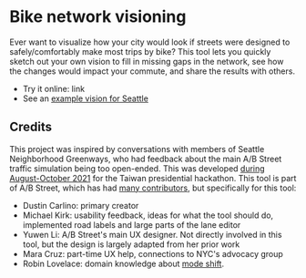 # Bike network visioning

Ever want to visualize how your city would look if streets were designed to
safely/comfortably make most trips by bike? This tool lets you quickly sketch
out your own vision to fill in missing gaps in the network, see how the changes
would impact your commute, and share the results with others.

- Try it online: link
- See an [example vision for Seattle](../../seattle_bikes/README.md)

<!-- quick gif demos -->

## Credits

This project was inspired by conversations with members of Seattle Neighborhood
Greenways, who had feedback about the main A/B Street traffic simulation being
too open-ended. This was developed
[during August-October 2021](https://github.com/a-b-street/abstreet/issues/743)
for the Taiwan presidential hackathon. This tool is part of A/B Street, which
has had [many contributors](../../project/team.md), but specifically for this
tool:

- Dustin Carlino: primary creator
- Michael Kirk: usability feedback, ideas for what the tool should do,
  implemented road labels and large parts of the lane editor
- Yuwen Li: A/B Street's main UX designer. Not directly involved in this tool,
  but the design is largely adapted from her prior work
- Mara Cruz: part-time UX help, connections to NYC's advocacy group
- Robin Lovelace: domain knowledge about
  [mode shift](https://github.com/a-b-street/abstreet/issues/448).

<!-- arc for letting us try the workshop -->
<!-- some 1 day hackathon people -->
<!-- some UX studies -->
<!-- eldan, OSM contributors, etc -->

